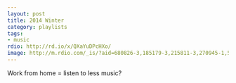 ```yaml
---
layout: post
title: 2014 Winter
category: playlists
tags:
- music
rdio: http://rd.io/x/QXaYuDPcHXo/
image: http://m.rdio.com/_is/?aid=680826-3,185179-3,215811-3,270945-1,566012-0,2815808-3,2831050-1,4130529-3,5189996-2&w=600&h=600
---
```


Work from home = listen to less music?
